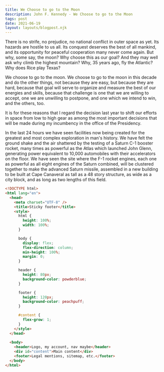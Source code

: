 ```yaml
---
title: We Choose to go to the Moon
description: John F. Kennedy - We Choose to go to the Moon
tags: post
date: 2021-06-19
layout: layouts/blogpost.njk
---
```


There is no strife, no prejudice, no national conflict in outer space as yet. Its hazards are hostile to us all. Its conquest deserves the best of all mankind, and its opportunity for peaceful cooperation many never come again. But why, some say, the moon? Why choose this as our goal? And they may well ask why climb the highest mountain? Why, 35 years ago, fly the Atlantic? Why does Rice play Texas?


We choose to go to the moon. We choose to go to the moon in this decade and do the other things, not because they are easy, but because they are hard, because that goal will serve to organize and measure the best of our energies and skills, because that challenge is one that we are willing to accept, one we are unwilling to postpone, and one which we intend to win, and the others, too.


It is for these reasons that I regard the decision last year to shift our efforts in space from low to high gear as among the most important decisions that will be made during my incumbency in the office of the Presidency.


In the last 24 hours we have seen facilities now being created for the greatest and most complex exploration in man's history. We have felt the ground shake and the air shattered by the testing of a Saturn C-1 booster rocket, many times as powerful as the Atlas which launched John Glenn, generating power equivalent to 10,000 automobiles with their accelerators on the floor. We have seen the site where the F-1 rocket engines, each one as powerful as all eight engines of the Saturn combined, will be clustered together to make the advanced Saturn missile, assembled in a new building to be built at Cape Canaveral as tall as a 48 story structure, as wide as a city block, and as long as two lengths of this field.

```html
<!DOCTYPE html>
<html lang="en">
  <head>
    <meta charset="UTF-8" />
    <title>Sticky footer</title>
    <style>
      html {
        height: 100%;
        width: 100%;
      }

      body {
        display: flex;
        flex-direction: column;
        min-height: 100%;
        margin: 0;
      }

      header {
        height: 80px;
        background-color: powderblue;
      }

      footer {
        height: 120px;
        background-color: peachpuff;
      }

      #content {
        flex-grow: 1;
      }
    </style>
  </head>
  
  <body>
    <header>Logo, my account, nav maybe</header>
    <div id="content">Main content</div>
    <footer>Legal mentions, sitemap, etc.</footer>
  </body>
</html>
```
